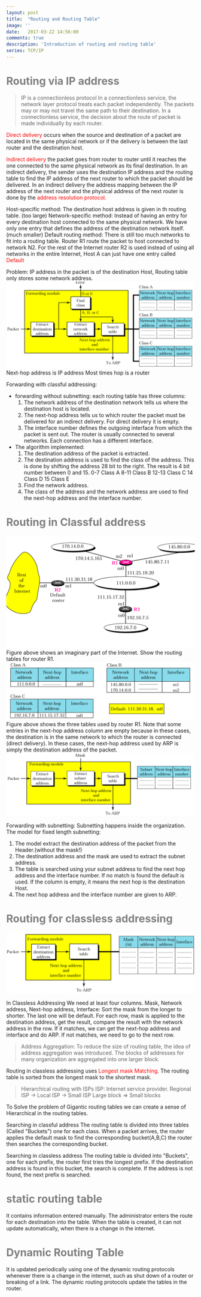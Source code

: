 ```yaml
---
layout: post
title:  "Routing and Routing Table"
image: ''
date:   2017-03-22 14:56:00
comments: true
description: 'Introduction of routing and routing table'
series: TCP/IP
---
```


<h1 style="color:grey">Routing via IP address</h1>

> IP is a connectionless protocol
In a connectionless service, the network layer protocol treats each packet independently. The packets may or may not travel the same path to their destination. In a connectionless service, the decision about the route of packet is made individually by each router.

<label style="color:red">Direct delivery</label> occurs when the source and destination of a packet are located in the same physical network or if the delivery is between the last router and the destination host. 

<label style="color:red">Indirect delivery</label> the packet goes from router to router until it reaches the one connected to the same physical network as its final destination. In an indirect delivery, the sender uses the destination IP address and the routing table to find the IP address of the next router to which the packet should be delivered.
In an indirect delivery the address mapping between the IP address of the next router and the physical address of the next router is done by the <label style="color:red">address resolution protocol</label>.

Host-specific method: The destination host address is given in th routing table. (too large)
Network-specific method: Instead of having an entry for every destination host connected to the same physical network. We have only one entry that defines the address of the destination network itself. (much smaller)
Default routing method: There is still too much networks to fit into a routing table. Router R1 route the packet to host connected to network N2. For the rest of the Internet router R2 is used instead of using all networks in the entire Internet, Host A can just have one entry called <label style="color:red">Default</label>

Problem: IP address in the packet is of the destination Host, Routing table only stores some network address.
<img src="/assets/img/having-fun/ClassfulModuleWithoutSubnetting.png">
Next-hop address is IP address
Most times hop is a router

Forwarding with classful addressing:
* forwarding without subnetting: each routing table has three columns:
	1. The network address of the destination network tells us where the destination host is located.
	2. The next-hop address tells us to which router the packet must be delivered for an indirect delivery. For direct delivery it is empty.
	3. The interface number defines the outgoing interface from which the packet is sent out. The router is usually connected to several networks. Each connection has a different interface.
* The algorithm implemented:
	1. The destination address of the packet is extracted.
	2. The destination address is used to find the class of the address. This is done by shifting the address 28 bit to the right. The result is 4 bit number between 0 and 15. 
		0-7 Class A
		8-11 Class B
		12-13 Class C
		14 Class D
		15 Class E
	3. Find the network address.
	4. The class of the address and the network address are used to find the next-hop address and the interface number.

<h1 style="color:grey">Routing in Classful address</h1>

<img src="/assets/img/having-fun/ExampleClassfulModuleRoutingTable.png">
Figure above shows an imaginary part of the Internet. Show the routing tables for router R1.
<img src="/assets/img/having-fun/AnswerClassfulModuleRoutingTable.png">
Figure above shows the three tables used by router R1. Note that some entries in the next-hop address column are empty because in these cases, the destination is in the same network to which the router is connected (direct delivery). In these cases, the next-hop address used by ARP is simply the destination address of the packet.

<img src="/assets/img/having-fun/ClassfulModuleWithSubnetting.png">

Forwarding with subnetting:
Subnetting happens inside the organization. The model for fixed length subnetting:
1. The model extract the destination address of the packet from the Header.(without the mask!)
2. The destination address and the mask are used to extract the subnet address.
3. The table is searched using your subnet address to find the next hop address and the interface number. If no match is found the default is used. If the column is empty, it means the next hop is the destination Host.
4. The next hop address and the interface number are given to ARP. 

<h1 style="color:grey">Routing for classless addressing</h1>

<img src="/assets/img/having-fun/ClasslessModule.png">

In Classless Addressing
We need at least four columns. Mask, Network address, Next-hop address, Interface:
Sort the mask from the longer to shorter. The last one will be default.
For each row, mask is applied to the destination address, get the result, compare the result with the network address in the row. If it matches, we can get the next-hop address and interface and do ARP. If not matches, we need to go to the next row.

> Address Aggregation:
To reduce the size of routing table, the idea of address aggregation was introduced.
The blocks of addresses for many organization are aggregated into one larger block.

Routing in classless addressing uses <label style="color:red">Longest mask Matching</label>. The routing table is sorted from the longest mask to the shortest mask.

> Hierarchical routing with ISPs
ISP: Internet service provider.
Regional ISP -> Local ISP -> Small ISP
Large block => Small blocks

To Solve the problem of Gigantic routing tables we can create a sense of Hierarchical in the routing tables.

Searching in classful address
The routing table is divided into three tables (Called "Buckets") one for each class. When a packet arrives, the router applies the default mask to find the corresponding bucket(A,B,C) the router then searches the corresponding bucket.

Searching in classless address
The routing table is divided into "Buckets", one for each prefix, the router first tries the longest prefix. If the destination address is found in this bucket, the search is complete. If the address is not found, the next prefix is searched.

<h1 style="color:grey">static routing table</h1> 
It contains information entered manually. The administrator enters the route for each destination into the table. When the table is created, it can not update automatically, when there is a change in the internet.

<h1 style="color:grey"> Dynamic Routing Table</h1>
It is updated periodically using one of the dynamic routing protocols whenever there is a change in the internet, such as shut down of a router or breaking of a link. The dynamic routing protocols update the tables in the router.
